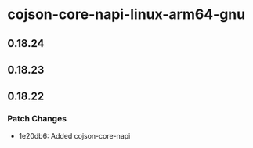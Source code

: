 # cojson-core-napi-linux-arm64-gnu

## 0.18.24

## 0.18.23

## 0.18.22

### Patch Changes

- 1e20db6: Added cojson-core-napi
